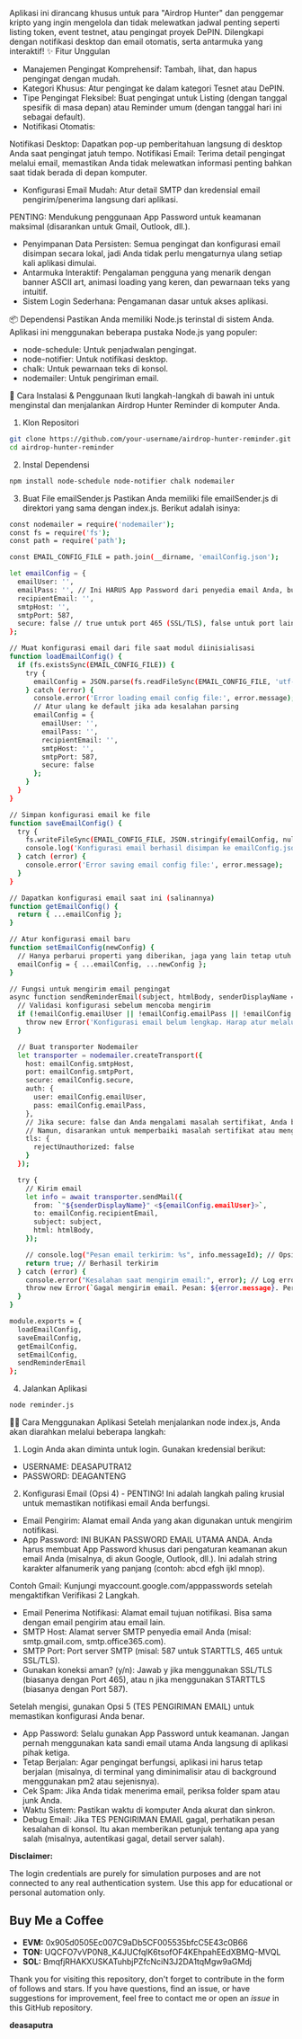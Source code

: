 Aplikasi ini dirancang khusus untuk para "Airdrop Hunter" dan penggemar kripto yang ingin mengelola dan tidak melewatkan jadwal penting seperti listing token, event testnet, atau pengingat proyek DePIN. Dilengkapi dengan notifikasi desktop dan email otomatis, serta antarmuka yang interaktif!
✨ Fitur Unggulan

* Manajemen Pengingat Komprehensif: Tambah, lihat, dan hapus pengingat dengan mudah.
* Kategori Khusus: Atur pengingat ke dalam kategori Tesnet atau DePIN.
* Tipe Pengingat Fleksibel: Buat pengingat untuk Listing (dengan tanggal spesifik di masa depan) atau Reminder umum (dengan tanggal hari ini sebagai default).
* Notifikasi Otomatis:

Notifikasi Desktop: Dapatkan pop-up pemberitahuan langsung di desktop Anda saat pengingat jatuh tempo.
Notifikasi Email: Terima detail pengingat melalui email, memastikan Anda tidak melewatkan informasi penting bahkan saat tidak berada di depan komputer.


* Konfigurasi Email Mudah: Atur detail SMTP dan kredensial email pengirim/penerima langsung dari aplikasi.

PENTING: Mendukung penggunaan App Password untuk keamanan maksimal (disarankan untuk Gmail, Outlook, dll.).


* Penyimpanan Data Persisten: Semua pengingat dan konfigurasi email disimpan secara lokal, jadi Anda tidak perlu mengaturnya ulang setiap kali aplikasi dimulai.
* Antarmuka Interaktif: Pengalaman pengguna yang menarik dengan banner ASCII art, animasi loading yang keren, dan pewarnaan teks yang intuitif.
* Sistem Login Sederhana: Pengamanan dasar untuk akses aplikasi.

📦 Dependensi
Pastikan Anda memiliki Node.js terinstal di sistem Anda.
Aplikasi ini menggunakan beberapa pustaka Node.js yang populer:

* node-schedule: Untuk penjadwalan pengingat.
* node-notifier: Untuk notifikasi desktop.
* chalk: Untuk pewarnaan teks di konsol.
* nodemailer: Untuk pengiriman email.

🚀 Cara Instalasi & Penggunaan
Ikuti langkah-langkah di bawah ini untuk menginstal dan menjalankan Airdrop Hunter Reminder di komputer Anda.
1. Klon Repositori
```bash
git clone https://github.com/your-username/airdrop-hunter-reminder.git
cd airdrop-hunter-reminder
```

2. Instal Dependensi
```bash
npm install node-schedule node-notifier chalk nodemailer
```
3. Buat File emailSender.js
Pastikan Anda memiliki file emailSender.js di direktori yang sama dengan index.js.
Berikut adalah isinya:
```bash
const nodemailer = require('nodemailer');
const fs = require('fs');
const path = require('path');

const EMAIL_CONFIG_FILE = path.join(__dirname, 'emailConfig.json'); 

let emailConfig = {
  emailUser: '',
  emailPass: '', // Ini HARUS App Password dari penyedia email Anda, bukan password email utama
  recipientEmail: '',
  smtpHost: '',
  smtpPort: 587,
  secure: false // true untuk port 465 (SSL/TLS), false untuk port lain seperti 587 (STARTTLS)
};

// Muat konfigurasi email dari file saat modul diinisialisasi
function loadEmailConfig() {
  if (fs.existsSync(EMAIL_CONFIG_FILE)) {
    try {
      emailConfig = JSON.parse(fs.readFileSync(EMAIL_CONFIG_FILE, 'utf-8'));
    } catch (error) {
      console.error('Error loading email config file:', error.message);
      // Atur ulang ke default jika ada kesalahan parsing
      emailConfig = {
        emailUser: '',
        emailPass: '',
        recipientEmail: '',
        smtpHost: '',
        smtpPort: 587,
        secure: false
      };
    }
  }
}

// Simpan konfigurasi email ke file
function saveEmailConfig() {
  try {
    fs.writeFileSync(EMAIL_CONFIG_FILE, JSON.stringify(emailConfig, null, 2));
    console.log('Konfigurasi email berhasil disimpan ke emailConfig.json');
  } catch (error) {
    console.error('Error saving email config file:', error.message);
  }
}

// Dapatkan konfigurasi email saat ini (salinannya)
function getEmailConfig() {
  return { ...emailConfig };
}

// Atur konfigurasi email baru
function setEmailConfig(newConfig) {
  // Hanya perbarui properti yang diberikan, jaga yang lain tetap utuh
  emailConfig = { ...emailConfig, ...newConfig };
}

// Fungsi untuk mengirim email pengingat
async function sendReminderEmail(subject, htmlBody, senderDisplayName = 'Airdrop Hunter Reminder') {
  // Validasi konfigurasi sebelum mencoba mengirim
  if (!emailConfig.emailUser || !emailConfig.emailPass || !emailConfig.smtpHost || !emailConfig.recipientEmail) {
    throw new Error('Konfigurasi email belum lengkap. Harap atur melalui menu "Pengaturan Akun Email" (Opsi 4).');
  }

  // Buat transporter Nodemailer
  let transporter = nodemailer.createTransport({
    host: emailConfig.smtpHost,
    port: emailConfig.smtpPort,
    secure: emailConfig.secure,
    auth: {
      user: emailConfig.emailUser,
      pass: emailConfig.emailPass,
    },
    // Jika secure: false dan Anda mengalami masalah sertifikat, Anda bisa menambahkan ini
    // Namun, disarankan untuk memperbaiki masalah sertifikat atau menggunakan secure: true
    tls: {
      rejectUnauthorized: false
    }
  });

  try {
    // Kirim email
    let info = await transporter.sendMail({
      from: `"${senderDisplayName}" <${emailConfig.emailUser}>`,
      to: emailConfig.recipientEmail,
      subject: subject,
      html: htmlBody,
    });

    // console.log("Pesan email terkirim: %s", info.messageId); // Opsional: untuk debug
    return true; // Berhasil terkirim
  } catch (error) {
    console.error("Kesalahan saat mengirim email:", error); // Log error secara detail
    throw new Error(`Gagal mengirim email. Pesan: ${error.message}. Periksa detail konfigurasi email.`);
  }
}

module.exports = {
  loadEmailConfig,
  saveEmailConfig,
  getEmailConfig,
  setEmailConfig,
  sendReminderEmail
};
```
4. Jalankan Aplikasi
```bash
node reminder.js
```
👨‍💻 Cara Menggunakan Aplikasi
Setelah menjalankan node index.js, Anda akan diarahkan melalui beberapa langkah:
1. Login
Anda akan diminta untuk login. Gunakan kredensial berikut:

* USERNAME: DEASAPUTRA12
* PASSWORD: DEAGANTENG

2. Konfigurasi Email (Opsi 4) - PENTING!
Ini adalah langkah paling krusial untuk memastikan notifikasi email Anda berfungsi.

* Email Pengirim: Alamat email Anda yang akan digunakan untuk mengirim notifikasi.
* App Password: INI BUKAN PASSWORD EMAIL UTAMA ANDA. Anda harus membuat App Password khusus dari pengaturan keamanan akun email Anda (misalnya, di akun Google, Outlook, dll.). Ini adalah string karakter alfanumerik yang panjang (contoh: abcd efgh ijkl mnop).

Contoh Gmail: Kunjungi myaccount.google.com/apppasswords setelah mengaktifkan Verifikasi 2 Langkah.


* Email Penerima Notifikasi: Alamat email tujuan notifikasi. Bisa sama dengan email pengirim atau email lain.
* SMTP Host: Alamat server SMTP penyedia email Anda (misal: smtp.gmail.com, smtp.office365.com).
* SMTP Port: Port server SMTP (misal: 587 untuk STARTTLS, 465 untuk SSL/TLS).
* Gunakan koneksi aman? (y/n): Jawab y jika menggunakan SSL/TLS (biasanya dengan Port 465), atau n jika menggunakan STARTTLS (biasanya dengan Port 587).

Setelah mengisi, gunakan Opsi 5 (TES PENGIRIMAN EMAIL) untuk memastikan konfigurasi Anda benar.

* App Password: Selalu gunakan App Password untuk keamanan. Jangan pernah menggunakan kata sandi email utama Anda langsung di aplikasi pihak ketiga.
* Tetap Berjalan: Agar pengingat berfungsi, aplikasi ini harus tetap berjalan (misalnya, di terminal yang diminimalisir atau di background menggunakan pm2 atau sejenisnya).
* Cek Spam: Jika Anda tidak menerima email, periksa folder spam atau junk Anda.
* Waktu Sistem: Pastikan waktu di komputer Anda akurat dan sinkron.
* Debug Email: Jika TES PENGIRIMAN EMAIL gagal, perhatikan pesan kesalahan di konsol. Itu akan memberikan petunjuk tentang apa yang salah (misalnya, autentikasi gagal, detail server salah).

**Disclaimer:**

The login credentials are purely for simulation purposes and are not connected to any real authentication system. Use this app for educational or personal automation only.

## Buy Me a Coffee

- **EVM:** 0x905d0505Ec007C9aDb5CF005535bfcC5E43c0B66
- **TON:** UQCFO7vVP0N8_K4JUCfqlK6tsofOF4KEhpahEEdXBMQ-MVQL
- **SOL:** BmqfjRHAKXUSKATuhbjPZfcNciN3J2DA1tqMgw9aGMdj

Thank you for visiting this repository, don't forget to contribute in the form of follows and stars.
If you have questions, find an issue, or have suggestions for improvement, feel free to contact me or open an *issue* in this GitHub repository.

**deasaputra**
